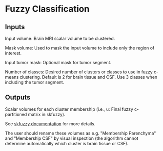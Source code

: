 # Fuzzy Classification

## Inputs

Input volume: Brain MRI scalar volume to be clustered.

Mask volume: Used to mask the input volume to include only the region of interest.

Input tumor mask: Optional mask for tumor segment.

Number of classes: Desired number of clusters or classes to use in fuzzy c-means clustering. Default is 2 for brain tissue and CSF. Use 3 classes when including the tumor segment.

## Outputs

Scalar volumes for each cluster membership (i.e., u: Final fuzzy c-partitioned matrix in skfuzzy).

See [skfuzzy documentation](https://pythonhosted.org/scikit-fuzzy/api/skfuzzy.html#cmeans) for more details.

The user should rename these volumes as e.g. "Membership Parenchyma" and "Membership CSF" by visual inspection (the algorithm cannot determine automatically which cluster is brain tissue or CSF).
